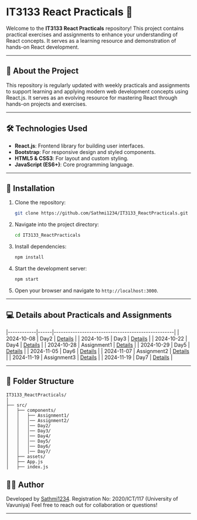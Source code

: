 # IT3133 React Practicals 🚀

Welcome to the **IT3133 React Practicals** repository! This project contains practical exercises and assignments to enhance your understanding of React concepts. It serves as a learning resource and demonstration of hands-on React development.

---

## 📖 About the Project

This repository is regularly updated with weekly practicals and assignments to support learning and applying modern web development concepts using React.js. It serves as an evolving resource for mastering React through hands-on projects and exercises.

---

## 🛠️ Technologies Used

- **React.js**: Frontend library for building user interfaces.
- **Bootstrap**: For responsive design and styled components.
- **HTML5 & CSS3**: For layout and custom styling.
- **JavaScript (ES6+)**: Core programming language.

---

## 🚀 Installation

1. Clone the repository:
   ```bash
   git clone https://github.com/Sathmi1234/IT3133_ReactPracticals.git
   ```
2. Navigate into the project directory:
   ```bash
   cd IT3133_ReactPracticals
   ```
3. Install dependencies:
   ```bash
   npm install
   ```
4. Start the development server:
   ```bash
   npm start
   ```
5. Open your browser and navigate to `http://localhost:3000`.

---

## 💻 Details about Practicals and Assignments

|------------|------|---------------------------------------------------|
| 2024-10-08 | Day2 | [Details](./src/componenets/Day2_08_10/README.md)                      |
| 2024-10-15 | Day3 | [Details](./src/componenets/Day3_15_10/README.md)                      |
| 2024-10-22 | Day4 | [Details](./src/componenets/Day4_22_10/README.md)                      |
| 2024-10-28 | Assignment1 | [Details](./src/componenets/Assignment1/README.md)               |
| 2024-10-29 | Day5 | [Details](./src/componenets/Day5_29_10/README.md)                      |
| 2024-11-05 | Day6 | [Details](./src/componenets/Day6_05_11/README.md)                      |
| 2024-11-07 | Assignment2 | [Details](./src/componenets/Assignment2/README.md)               |
| 2024-11-19 | Assignment3 | [Details](https://github.com/Sathmi1234/2020ICT117_IT3133_Assignment3_StudentInformationPortal.git)               |
| 2024-11-19 | Day7 | [Details](./src/componenets/Day7_19_11/README.md)                      |

---

## 📂 Folder Structure

```plaintext
IT3133_ReactPracticals/
│
├── src/
│   ├── components/
│   │   ├── Assignment1/
│   │   │── Assignment2/
│   │   │── Day2/
│   │   │── Day3/ 
│   │   │── Day4/ 
│   │   │── Day5/
│   │   │── Day6/
│   │   │── Day7/ 
│   ├── assets/
│   ├── App.js  
│   ├── index.js  

```


## 👩‍💻 Author

Developed by [Sathmi1234](https://github.com/Sathmi1234). 
Registration No: 2020/ICT/117 (University of Vavuniya) 
Feel free to reach out for collaboration or questions!

---